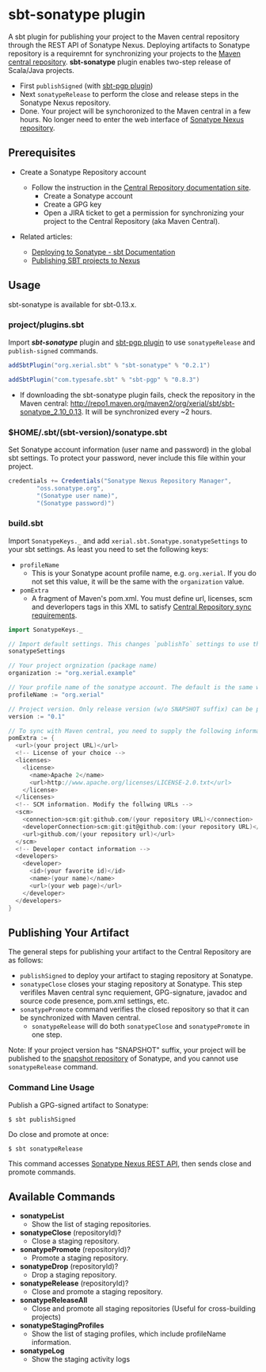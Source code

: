 sbt-sonatype plugin
======

A sbt plugin for publishing your project to the Maven central repository through the REST API of Sonatype Nexus. Deploying artifacts to Sonatype repository is a requiremnt for synchronizing your projects to the [Maven central repository](http://repo1.maven.org/maven2/). __sbt-sonatype__ plugin enables two-step release of Scala/Java projects.

 * First `publishSigned` (with [sbt-pgp plugin](http://www.scala-sbt.org/sbt-pgp/))
 * Next `sonatypeRelease` to perform the close and release steps in the Sonatype Nexus repository. 
 * Done. Your project will be synchoronized to the Maven central in a few hours. No longer need to enter the web interface of [Sonatype Nexus repository](http://oss.sonatype.org/).

## Prerequisites
 
 * Create a Sonatype Repository account 
   * Follow the instruction in the [Central Repository documentation site](http://central.sonatype.org). 
     * Create a Sonatype account
     * Create a GPG key
     * Open a JIRA ticket to get a permission for synchronizing your project to the Central Repository (aka Maven Central).

 * Related articles:
    * [Deploying to Sonatype - sbt Documentation](http://www.scala-sbt.org/release/docs/Community/Using-Sonatype.html)
    * [Publishing SBT projects to Nexus](http://www.cakesolutions.net/teamblogs/2012/01/28/publishing-sbt-projects-to-nexus/)

## Usage

sbt-sonatype is available for sbt-0.13.x.

### project/plugins.sbt

Import ***sbt-sonatype*** plugin and [sbt-pgp plugin](http://www.scala-sbt.org/sbt-pgp/) to use `sonatypeRelease` and `publish-signed` commands.
```scala
addSbtPlugin("org.xerial.sbt" % "sbt-sonatype" % "0.2.1")

addSbtPlugin("com.typesafe.sbt" % "sbt-pgp" % "0.8.3")
```

 * If downloading the sbt-sonatype plugin fails, check the repository in the Maven central: <http://repo1.maven.org/maven2/org/xerial/sbt/sbt-sonatype_2.10_0.13>. It will be synchronized every ~2 hours.

### $HOME/.sbt/(sbt-version)/sonatype.sbt

Set Sonatype account information (user name and password) in the global sbt settings. To protect your password, never include this file within your project.

```scala
credentials += Credentials("Sonatype Nexus Repository Manager",
	    "oss.sonatype.org",
	    "(Sonatype user name)",
	    "(Sonatype password)")
```

### build.sbt

Import `SonatypeKeys._` and add `xerial.sbt.Sonatype.sonatypeSettings` to your sbt settings. As least you need to set the following keys:

  * `profileName` 
     * This is your Sonatype acount profile name, e.g. `org.xerial`. If you do not set this value, it will be the same with the `organization` value.
  * `pomExtra`
     * A fragment of Maven's pom.xml. You must define url, licenses, scm and deverlopers tags in this XML to satisfy [Central Repository sync requirements](http://central.sonatype.org/pages/requirements.html).
  

```scala
import SonatypeKeys._

// Import default settings. This changes `publishTo` settings to use the Sonatype repository and add several commands for publishing.
sonatypeSettings

// Your project orgnization (package name)
organization := "org.xerial.example" 

// Your profile name of the sonatype account. The default is the same with the organization 
profileName := "org.xerial" 

// Project version. Only release version (w/o SNAPSHOT suffix) can be promoted.
version := "0.1" 

// To sync with Maven central, you need to supply the following information:
pomExtra := {
  <url>(your project URL)</url>
  <!-- License of your choice -->
  <licenses>
    <license>
      <name>Apache 2</name>
      <url>http://www.apache.org/licenses/LICENSE-2.0.txt</url>
    </license>
  </licenses>
  <!-- SCM information. Modify the follwing URLs -->
  <scm>
    <connection>scm:git:github.com/(your repository URL)</connection>
    <developerConnection>scm:git:git@github.com:(your repository URL)</developerConnection>
    <url>github.com/(your repository url)</url>
  </scm>
  <!-- Developer contact information -->
  <developers>
    <developer>
      <id>(your favorite id)</id>
      <name>(your name)</name>
      <url>(your web page)</url>
    </developer>
  </developers>
}
```

## Publishing Your Artifact

The general steps for publishing your artifact to the Central Repository are as follows: 

 * `publishSigned` to deploy your artifact to staging repository at Sonatype.
 * `sonatypeClose` closes your staging repository at Sonatype. This step verifiles Maven central sync requiement, GPG-signature, javadoc and source code presence, pom.xml settings, etc.
 * `sonatypePromote` command verifies the closed repository so that it can be synchronized with Maven central. 
   * `sonatypeRelease` will do both `sonatypeClose` and `sonatypePromote` in one step.

Note: If your project version has "SNAPSHOT" suffix, your project will be published to the [snapshot repository](http://oss.sonatype.org/content/repositories/snapshots) of Sonatype, and you cannot use `sonatypeRelease` command. 

### Command Line Usage

Publish a GPG-signed artifact to Sonatype:
```
$ sbt publishSigned
```

Do close and promote at once:
```
$ sbt sonatypeRelease
```
This command accesses [Sonatype Nexus REST API](https://oss.sonatype.org/nexus-staging-plugin/default/docs/index.html), then sends close and promote commands. 


## Available Commands

* __sonatypeList__
  * Show the list of staging repositories.
* __sonatypeClose__ (repositoryId)?
  * Close a staging repository.
* __sonatypePromote__ (repositoryId)?
  * Promote a staging repository.
* __sonatypeDrop__ (repositoryId)?
  * Drop a staging repository.
* __sonatypeRelease__ (repositoryId)?
  * Close and promote a staging repository.
* __sonatypeReleaseAll__
  * Close and promote all staging repositories (Useful for cross-building projects)
* __sonatypeStagingProfiles__
  * Show the list of staging profiles, which include profileName information.
* __sonatypeLog__
  * Show the staging activity logs


